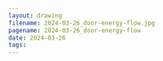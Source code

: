 ```yaml
---
layout: drawing
filename: 2024-03-26_door-energy-flow.jpg
pagename: 2024-03-26_door-energy-flow
date: 2024-03-26
tags:
---
```

